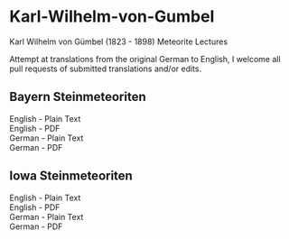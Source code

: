 # Karl-Wilhelm-von-Gumbel
Karl Wilhelm von Gümbel (1823 - 1898) Meteorite Lectures

Attempt at translations from the original German to English, I welcome all pull requests of submitted translations and/or edits.

## Bayern Steinmeteoriten

English - Plain Text  
English - PDF  
German - Plain Text  
German - PDF  

## Iowa Steinmeteoriten

English - Plain Text  
English - PDF  
German - Plain Text  
German - PDF  
